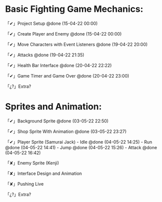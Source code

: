 # Basic Fighting Game Mechanics:

「✔」Project Setup @done (15-04-22 00:00)

「✔」Create Player and Enemy @done (15-04-22 00:00)

「✔」Move Characters with Event Listeners @done (19-04-22 20:00)

「✔」Attacks @done (19-04-22 21:35)

「✔」Health Bar Interface @done (20-04-22 22:22)

「✔」Game Timer and Game Over @done (20-04-22 23:00)

「¿?」Extra?

# Sprites and Animation:

「✔」Background Sprite @done (03-05-22 22:50)

「✔」Shop Sprite With Animation @done (03-05-22 23:27)

「✔」Player Sprite (Samurai Jack)
    - Idle @done (04-05-22 14:25)
    - Run @done (04-05-22 14:41)
    - Jump @done (04-05-22 15:26)
    - Attack @done (04-05-22 16:42)

「✘」Enemy Sprite (Kenji)

「✘」Interface Design and Animation

「✘」Pushing Live

「¿?」Extra?
